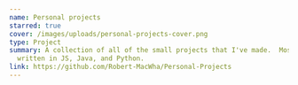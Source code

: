 ```yaml
---
name: Personal projects
starred: true
cover: /images/uploads/personal-projects-cover.png
type: Project
summary: A collection of all of the small projects that I've made.  Mostly
  written in JS, Java, and Python.
link: https://github.com/Robert-MacWha/Personal-Projects
---
```

